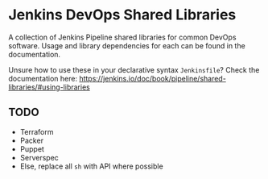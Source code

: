 # Jenkins DevOps Shared Libraries

A collection of Jenkins Pipeline shared libraries for common DevOps software. Usage and library dependencies for each can be found in the documentation.

Unsure how to use these in your declarative syntax `Jenkinsfile`? Check the documentation here: https://jenkins.io/doc/book/pipeline/shared-libraries/#using-libraries

## TODO

- Terraform
- Packer
- Puppet
- Serverspec
- Else, replace all `sh` with API where possible
